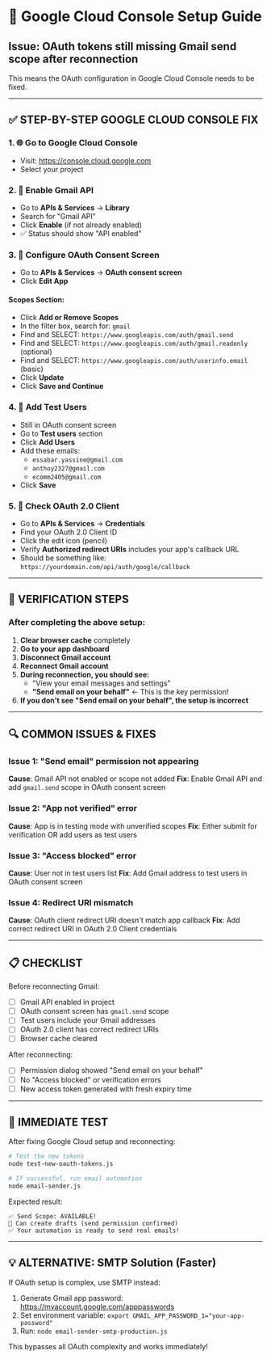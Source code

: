 # 🔧 Google Cloud Console Setup Guide

## Issue: OAuth tokens still missing Gmail send scope after reconnection

This means the OAuth configuration in Google Cloud Console needs to be fixed.

---

## ✅ STEP-BY-STEP GOOGLE CLOUD CONSOLE FIX

### 1. 🌐 Go to Google Cloud Console
- Visit: https://console.cloud.google.com
- Select your project

### 2. 📧 Enable Gmail API
- Go to **APIs & Services** → **Library**
- Search for "Gmail API"
- Click **Enable** (if not already enabled)
- ✅ Status should show "API enabled"

### 3. 🔐 Configure OAuth Consent Screen
- Go to **APIs & Services** → **OAuth consent screen**
- Click **Edit App**

#### Scopes Section:
- Click **Add or Remove Scopes**
- In the filter box, search for: `gmail`
- Find and SELECT: `https://www.googleapis.com/auth/gmail.send`
- Find and SELECT: `https://www.googleapis.com/auth/gmail.readonly` (optional)
- Find and SELECT: `https://www.googleapis.com/auth/userinfo.email` (basic)
- Click **Update**
- Click **Save and Continue**

### 4. 👥 Add Test Users
- Still in OAuth consent screen
- Go to **Test users** section
- Click **Add Users**
- Add these emails:
  - `essabar.yassine@gmail.com`
  - `anthoy2327@gmail.com`
  - `ecomm2405@gmail.com`
- Click **Save**

### 5. 🔑 Check OAuth 2.0 Client
- Go to **APIs & Services** → **Credentials**
- Find your OAuth 2.0 Client ID
- Click the edit icon (pencil)
- Verify **Authorized redirect URIs** includes your app's callback URL
- Should be something like: `https://yourdomain.com/api/auth/google/callback`

---

## 🧪 VERIFICATION STEPS

### After completing the above setup:

1. **Clear browser cache** completely
2. **Go to your app dashboard**
3. **Disconnect Gmail account**
4. **Reconnect Gmail account**
5. **During reconnection, you should see:**
   - "View your email messages and settings" 
   - **"Send email on your behalf"** ← This is the key permission!
6. **If you don't see "Send email on your behalf", the setup is incorrect**

---

## 🔍 COMMON ISSUES & FIXES

### Issue 1: "Send email" permission not appearing
**Cause**: Gmail API not enabled or scope not added
**Fix**: Enable Gmail API and add `gmail.send` scope in OAuth consent screen

### Issue 2: "App not verified" error
**Cause**: App is in testing mode with unverified scopes
**Fix**: Either submit for verification OR add users as test users

### Issue 3: "Access blocked" error
**Cause**: User not in test users list
**Fix**: Add Gmail address to test users in OAuth consent screen

### Issue 4: Redirect URI mismatch
**Cause**: OAuth client redirect URI doesn't match app callback
**Fix**: Add correct redirect URI in OAuth 2.0 Client credentials

---

## 📋 CHECKLIST

Before reconnecting Gmail:

- [ ] Gmail API enabled in project
- [ ] OAuth consent screen has `gmail.send` scope
- [ ] Test users include your Gmail addresses  
- [ ] OAuth 2.0 client has correct redirect URIs
- [ ] Browser cache cleared

After reconnecting:

- [ ] Permission dialog showed "Send email on your behalf"
- [ ] No "Access blocked" or verification errors
- [ ] New access token generated with fresh expiry time

---

## 🚀 IMMEDIATE TEST

After fixing Google Cloud setup and reconnecting:

```bash
# Test the new tokens
node test-new-oauth-tokens.js

# If successful, run email automation
node email-sender.js
```

Expected result:
```
✅ Send Scope: AVAILABLE!
🎉 Can create drafts (send permission confirmed)
✅ Your automation is ready to send real emails!
```

---

## 💡 ALTERNATIVE: SMTP Solution (Faster)

If OAuth setup is complex, use SMTP instead:

1. Generate Gmail app password: https://myaccount.google.com/apppasswords
2. Set environment variable: `export GMAIL_APP_PASSWORD_1="your-app-password"`
3. Run: `node email-sender-smtp-production.js`

This bypasses all OAuth complexity and works immediately!